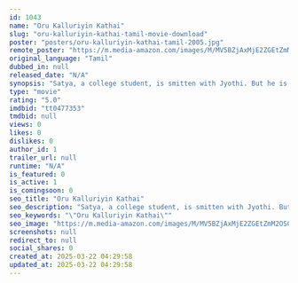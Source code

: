 ```yaml
---
id: 1043
name: "Oru Kalluriyin Kathai"
slug: "oru-kalluriyin-kathai-tamil-movie-download"
poster: "posters/oru-kalluriyin-kathai-tamil-2005.jpg"
remote_poster: "https://m.media-amazon.com/images/M/MV5BZjAxMjE2ZGEtZmM2OS00YTQ5LWIwNWUtMWJiNjgxN2I1ZjBjXkEyXkFqcGdeQXVyODk4ODEyMjk@._V1_SX300.jpg"
original_language: "Tamil"
dubbed_in: null
released_date: "N/A"
synopsis: "Satya, a college student, is smitten with Jyothi. But he is unable to express his romantic feelings for her. He gets into depression and when his friends learn about this, they plan a reunion."
type: "movie"
rating: "5.0"
imdbid: "tt0477353"
tmdbid: null
views: 0
likes: 0
dislikes: 0
author_id: 1
trailer_url: null
runtime: "N/A"
is_featured: 0
is_active: 1
is_comingsoon: 0
seo_title: "Oru Kalluriyin Kathai"
seo_description: "Satya, a college student, is smitten with Jyothi. But he is unable to express his romantic feelings for her. He gets into depression and when his friends learn about this, they plan a reunion."
seo_keywords: "\"Oru Kalluriyin Kathai\""
seo_image: "https://m.media-amazon.com/images/M/MV5BZjAxMjE2ZGEtZmM2OS00YTQ5LWIwNWUtMWJiNjgxN2I1ZjBjXkEyXkFqcGdeQXVyODk4ODEyMjk@._V1_SX300.jpg"
screenshots: null
redirect_to: null
social_shares: 0
created_at: 2025-03-22 04:29:58
updated_at: 2025-03-22 04:29:58
---
```


